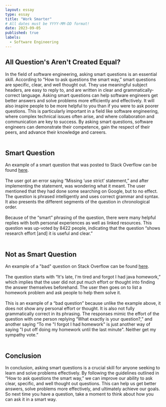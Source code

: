 ```yaml
---
layout: essay
type: essay
title: "Work Smarter"
# All dates must be YYYY-MM-DD format!
date: 2023-09-05
published: true
labels:
  - Software Engineering
---
```


<p>
<h2>
	All Question's Aren't Created Equal?
</h2>
  In the field of software engineering, asking smart questions is an essential skill. According to “How to ask questions the smart way,”  smart questions are specific, clear, and well thought out. They use meaningful subject headers, are easy to reply to, and are written in clear and grammatically-correct language. Asking smart questions can help software engineers get better answers and solve problems more efficiently and effectively. It will also inspire people to be more helpful to you than if you were to ask poorer questions. This is particularly important in a field like software engineering, where complex technical issues often arise, and where collaboration and communication are key to success. By asking smart questions, software engineers can demonstrate their competence, gain the respect of their peers, and advance their knowledge and careers. 
<br><br>
<h2>
	Smart Question
</h2>
	An example of a smart question that was posted to Stack Overflow can be found <a href="https://stackoverflow.com/questions/1335851/what-does-use-strict-do-in-javascript-and-what-is-the-reasoning-behind-it" target="_top">here</a>.
<br><br>
	The user got an error saying “Missing ‘use strict’ statement,” and after implementing the statement, was wondering what it meant. The user mentioned that they had done some searching on Google, but to no effect. The question is phrased intelligently and uses correct grammar and syntax. It also presents the different segments of the question in chronological order. 
<br><br>
Because of the “smart” phrasing of the question, there were many helpful replies with both  personal experiences as well as linked resources. This question was up-voted by 8422 people, indicating that the question “shows research effort [and] it is useful and clear.”
<br><br>	
<h2>
	Not as Smart Question
</h2>
An example of a "bad" question on Stack Overflow can be found <a href="https://stackoverflow.com/questions/5271563/binary-search-homework" target="_top">here</a>.
<br><br>
The question starts with “It's late, I'm tired and forgot I had java homework,” which implies that the user did not put much effort or thought into finding the answer themselves beforehand. The user then goes on to list a homework problem and ask people to help them solve it.
<br><br>
	This is an example of a “bad question” because unlike the example above, it does not show any personal effort or thought. It is also not fully grammatically correct in its phrasing. The responses mimic the effort of the question with one person replying “What exactly is your question?,” and another saying “To me "I forgot I had homework" is just another way of saying "I put off doing my homework until the last minute". Neither get my sympathy vote.”
<br><br>
<h2>
	Conclusion
</h2>
	In conclusion, asking smart questions is a crucial skill for anyone seeking to learn and solve problems effectively. By following the guidelines outlined in “How to ask questions the smart way,” we can improve our ability to ask clear, specific, and well thought out questions. This can help us get better answers, solve problems more effectively, and ultimately achieve our goals. So next time you have a question, take a moment to think about how you can ask it in a smart way.

</p>
